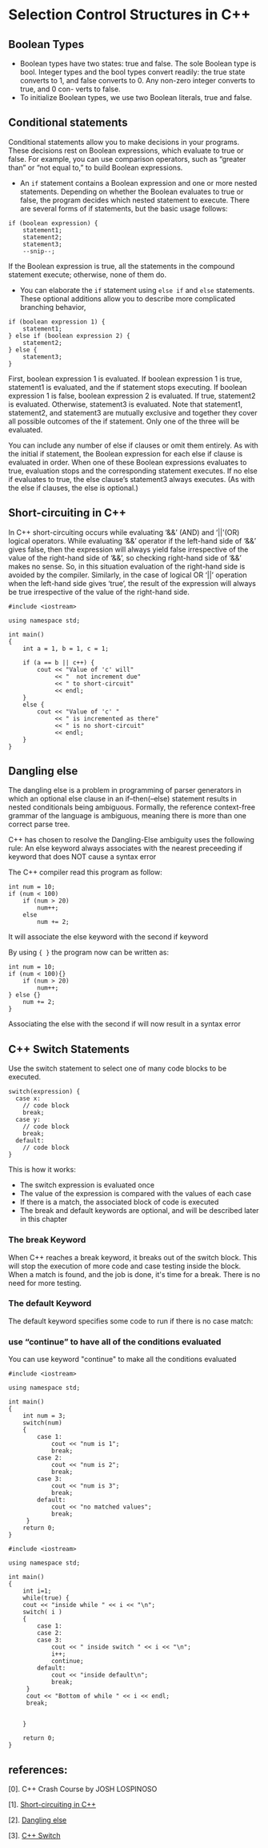# Selection Control Structures in C++

## Boolean Types
* Boolean types have two states: true and false. The sole Boolean type is bool. Integer types and the bool types convert readily: the true state converts to 1, and false converts to 0. Any non-zero integer converts to true, and 0 con- verts to false.
* To initialize Boolean types, we use two Boolean literals, true and false.

## Conditional statements
Conditional statements allow you to make decisions in your programs. These decisions rest on Boolean expressions, which evaluate to true or false. For example, you can use comparison operators, such as “greater than” or “not equal to,” to build Boolean expressions.
- An ```if``` statement contains a Boolean expression and one or more nested statements. Depending on whether the Boolean evaluates to true or false, the program decides which nested statement to execute. There are several forms of if statements, but the basic usage follows:

```
if (boolean expression) {
    statement1;
    statement2;
    statement3;
    --snip--;
```
If the Boolean expression is true, all the statements in the compound statement execute; otherwise, none of them do.

- You can elaborate the ```if``` statement using ```else if``` and ```else``` statements. These optional additions allow you to describe more complicated branching behavior,


```
if (boolean expression 1) {
    statement1;
} else if (boolean expression 2) {
    statement2;
} else {
    statement3;
}
```

First, boolean expression 1 is evaluated. If boolean expression 1 is true, statement1 is evaluated, and the if statement stops executing. If boolean expression 1 is false, boolean expression 2 is evaluated. If true, statement2 is evaluated. Otherwise, statement3 is evaluated. Note that statement1, statement2, and statement3 are mutually exclusive and together they cover all possible outcomes of the if statement. Only one of the three will be evaluated.

You can include any number of else if clauses or omit them entirely. As with the initial if statement, the Boolean expression for each else if clause is evaluated in order. When one of these Boolean expressions evaluates to true, evaluation stops and the corresponding statement executes. If no else if evaluates to true, the else clause’s statement3 always executes. (As with the else if clauses, the else is optional.)

## Short-circuiting in C++
In C++ short-circuiting occurs while evaluating ‘&&’ (AND) and ‘||'(OR) logical operators. While evaluating ‘&&’ operator if the left-hand side of ‘&&’ gives false, then the expression will always yield false irrespective of the value of the right-hand side of ‘&&’, so checking right-hand side of ‘&&’ makes no sense. So, in this situation evaluation of the right-hand side is avoided by the compiler. Similarly, in the case of logical OR ‘||’ operation when the left-hand side gives ‘true’, the result of the expression will always be true irrespective of the value of the right-hand side.

```
#include <iostream>

using namespace std;

int main()
{
    int a = 1, b = 1, c = 1;
 
    if (a == b || c++) {
        cout << "Value of 'c' will"
             << "  not increment due"
             << " to short-circuit"
             << endl;
    }
    else {
        cout << "Value of 'c' "
             << " is incremented as there"
             << " is no short-circuit"
             << endl;
    }
}
```

## Dangling else

The dangling else is a problem in programming of parser generators in which an optional else clause in an if–then(–else) statement results in nested conditionals being ambiguous. Formally, the reference context-free grammar of the language is ambiguous, meaning there is more than one correct parse tree.

C++ has chosen to resolve the Dangling-Else ambiguity uses the following rule: An else keyword always associates with the nearest preceeding if keyword that does NOT cause a syntax error

The C++ compiler read this program as follow: 
```
int num = 10;
if (num < 100)
    if (num > 20)
        num++;
    else
        num += 2;
```
It will associate the else keyword with the second if keyword

By using ```{ }``` the program now can be written as: 
```
int num = 10;
if (num < 100){}
    if (num > 20)
        num++;
} else {}
    num += 2;
}
```
Associating the else with the second if will now result in a syntax error

## C++ Switch Statements
Use the switch statement to select one of many code blocks to be executed.
```
switch(expression) {
  case x:
    // code block
    break;
  case y:
    // code block
    break;
  default:
    // code block
}
```
This is how it works:
- The switch expression is evaluated once
- The value of the expression is compared with the values of each case
- If there is a match, the associated block of code is executed
- The break and default keywords are optional, and will be described later in this chapter
### The break Keyword
When C++ reaches a break keyword, it breaks out of the switch block.
This will stop the execution of more code and case testing inside the block.
When a match is found, and the job is done, it's time for a break. There is no need for more testing.
### The default Keyword
The default keyword specifies some code to run if there is no case match:
### use “continue” to have all of the conditions evaluated
You can use keyword "continue" to make all the conditions evaluated

```
#include <iostream>

using namespace std;

int main()
{
    int num = 3;
    switch(num)
    {
        case 1: 
            cout << "num is 1";
            break;
        case 2:
            cout << "num is 2";
            break;
        case 3:
            cout << "num is 3";
            break;
        default: 
            cout << "no matched values";
            break;
     }
    return 0;
}
```

```
#include <iostream>

using namespace std;

int main()
{
    int i=1;
    while(true) {
    cout << "inside while " << i << "\n";
    switch( i )
    {
        case 1: 
        case 2:
        case 3:
            cout << " inside switch " << i << "\n";
            i++;
            continue;
        default: 
            cout << "inside default\n";
            break;
     }
     cout << "Bottom of while " << i << endl;
     break;
    
        
    }

    return 0;
}
```

## references: 
[0]. C++ Crash Course by JOSH LOSPINOSO

[1]. [Short-circuiting in C++](https://www.geeksforgeeks.org/short-circuiting-in-c-and-linux/)

[2]. [Dangling else](https://en.wikipedia.org/wiki/Dangling_else)

[3]. [C++ Switch](https://www.w3schools.com/cpp/cpp_switch.asp)